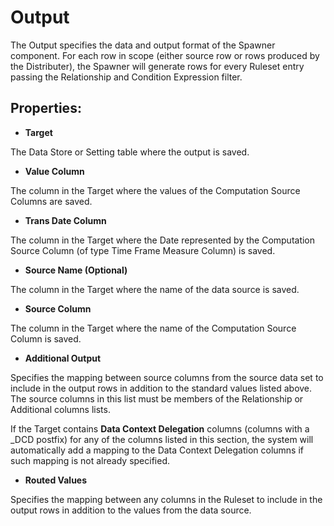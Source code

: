 
# Output

The Output specifies the data and output format of the Spawner component. For each row in scope (either source row or rows produced by the Distributer), the Spawner will generate rows for every Ruleset entry passing the Relationship and Condition Expression filter.
<br/>

## Properties:

*	**Target** 

 The Data Store or Setting table where the output is saved.

*	**Value Column**

 The column in the Target where the values of the Computation Source Columns are saved.

*	**Trans Date Column**

 The column in the Target where the Date represented by the Computation Source Column (of type Time Frame Measure Column) is saved.

*	**Source Name (Optional)**

  The column in the Target where the name of the data source is saved.

*	**Source Column**

 The column in the Target where the name of the Computation Source Column is saved.

*	**Additional Output**

 Specifies the mapping between source columns from the source data set to include in the output rows in addition to the standard values listed above. The source columns in this list must be members of the Relationship or Additional columns lists.

 If the Target contains **Data Context Delegation** columns (columns with a _DCD postfix) for any of the columns listed in this section, the system will automatically add a mapping to the Data Context Delegation columns if such mapping is not already specified.

*	**Routed Values**

 Specifies the mapping between any columns in the Ruleset to include in the output rows in addition to the values from the data source.
